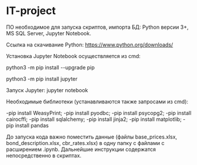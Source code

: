 # IT-project
ПО необходимое для запуска скриптов, импорта БД: Python версии 3+, MS SQL Server, Jupyter Notebook.

Ссылка на скачивание Python: https://www.python.org/downloads/

Установка Jupyter Notebook осуществляется из cmd:

python3 -m pip install --upgrade pip

python3 -m pip install jupyter

Запуск Jupyter: jupyter notebook

Необходимые библиотеки (устанавливаются также запросами из cmd):

-pip install WeasyPrint; -pip install pyodbc; -pip install psycopg2; -pip install cairocffi; -pip install sqlalchemy; -pip install jinja2; -pip install matplotlib; -pip install pandas


До запуска кода важно поместить данные (файлы base_prices.xlsx, bond_description.xlsx, cbr_rates.xlsx) в одну папку с файлами c расширением .ipynb. Дальнейшие инструкции содержатся непосредственно в скриптах.
